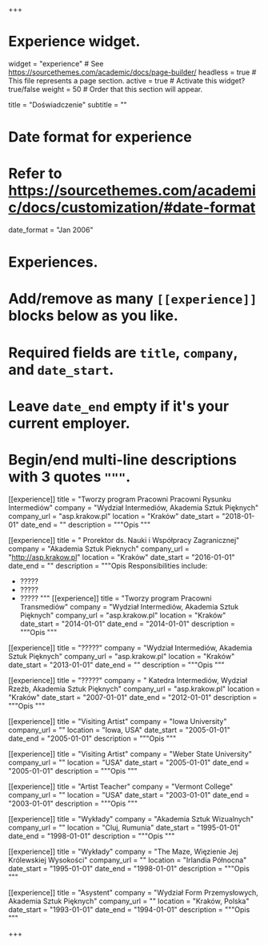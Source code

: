 +++
# Experience widget.
widget = "experience"  # See https://sourcethemes.com/academic/docs/page-builder/
headless = true  # This file represents a page section.
active = true  # Activate this widget? true/false
weight = 50  # Order that this section will appear.

title = "Doświadczenie"
subtitle = ""

# Date format for experience
#   Refer to https://sourcethemes.com/academic/docs/customization/#date-format
date_format = "Jan 2006"

# Experiences.
#   Add/remove as many `[[experience]]` blocks below as you like.
#   Required fields are `title`, `company`, and `date_start`.
#   Leave `date_end` empty if it's your current employer.
#   Begin/end multi-line descriptions with 3 quotes `"""`.
[[experience]]
  title = "Tworzy program Pracowni Pracowni Rysunku Intermediów"
  company = "Wydział Intermediów, Akademia Sztuk Pięknych"
  company_url = "asp.krakow.pl"
  location = "Kraków"
  date_start = "2018-01-01"
  date_end = ""
  description = """Opis """

[[experience]]
  title = " Prorektor ds. Nauki i Współpracy Zagranicznej"
  company = "Akademia Sztuk Pieknych"
  company_url = "http://asp.krakow.pl"
  location = "Kraków"
  date_start = "2016-01-01"
  date_end = ""
  description = """Opis
  Responsibilities include:
  
  * ?????
  * ?????
  * ?????
  """
[[experience]]
  title = "Tworzy program Pracowni Transmediów"
  company = "Wydział Intermediów, Akademia Sztuk Pięknych"
  company_url = "asp.krakow.pl"
  location = "Kraków"
  date_start = "2014-01-01"
  date_end = "2014-01-01"
  description = """Opis """

[[experience]]
  title = "?????"
  company = "Wydział Intermediów, Akademia Sztuk Pięknych"
  company_url = "asp.krakow.pl"
  location = "Kraków"
  date_start = "2013-01-01"
  date_end = ""
  description = """Opis """

[[experience]]
  title = "?????"
  company = " Katedra Intermediów, Wydział Rzeźb, Akademia Sztuk Pięknych"
  company_url = "asp.krakow.pl"
  location = "Kraków"
  date_start = "2007-01-01"
  date_end = "2012-01-01"
  description = """Opis """
  
[[experience]]
  title = "Visiting Artist"
  company = "Iowa University"
  company_url = ""
  location = "Iowa, USA"
  date_start = "2005-01-01"
  date_end = "2005-01-01"
  description = """Opis """
  
[[experience]]
  title = "Visiting Artist"
  company = "Weber State University"
  company_url = ""
  location = "USA"
  date_start = "2005-01-01"
  date_end = "2005-01-01"
  description = """Opis """

[[experience]]
  title = "Artist Teacher"
  company = "Vermont College"
  company_url = ""
  location = "USA"
  date_start = "2003-01-01"
  date_end = "2003-01-01"
  description = """Opis """

[[experience]]
  title = "Wykłady"
  company = "Akademia Sztuk Wizualnych"
  company_url = ""
  location = "Cluj, Rumunia"
  date_start = "1995-01-01"
  date_end = "1998-01-01"
  description = """Opis """

[[experience]]
  title = "Wykłady"
  company = "The Maze, Więzienie Jej Królewskiej Wysokości"
  company_url = ""
  location = "Irlandia Północna"
  date_start = "1995-01-01"
  date_end = "1998-01-01"
  description = """Opis """
 
[[experience]]
  title = "Asystent"
  company = "Wydział Form Przemysłowych, Akademia Sztuk Pięknych"
  company_url = ""
  location = "Kraków, Polska"
  date_start = "1993-01-01"
  date_end = "1994-01-01"
  description = """Opis """
  

+++
